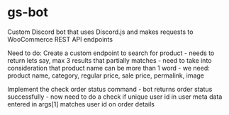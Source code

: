 # gs-bot
Custom Discord bot that uses Discord.js and makes requests to WooCommerce REST API endpoints



Need to do:
Create a custom endpoint to search for product
    - needs to return lets say, max 3 results that partially matches
    - need to take into consideration that product name can be more than 1 word
    - we need: product name, category, regular price, sale price, permalink, image

Implement the check order status command
    - bot returns order status successfully
    - now need to do a check if unique user id in user meta data entered in args[1] matches user id on order details
